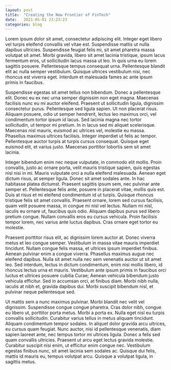 ```yaml
---
layout: post
title:  "Creating the New Frontier of FinTech"
date:   2021-05-01 23:23:23
categories: blog
---
```


Lorem ipsum dolor sit amet, consectetur adipiscing elit. Integer eget libero vel turpis eleifend convallis vel vitae est. Suspendisse mattis ut nulla dapibus ultricies. Suspendisse feugiat felis mi, sit amet pharetra massa volutpat sit amet. Morbi gravida, libero sit amet lacinia tristique, ipsum lacus fermentum eros, ut sollicitudin lacus massa ut leo. In quis urna eu lorem sagittis posuere. Pellentesque tempus consequat urna. Pellentesque blandit elit ac nulla semper vestibulum. Quisque ultrices vestibulum nisi, nec rhoncus est viverra eget. Interdum et malesuada fames ac ante ipsum primis in faucibus.

Suspendisse egestas sit amet tellus non bibendum. Donec a pellentesque elit. Donec eu ex nec urna semper dignissim non eget magna. Maecenas facilisis nunc eu mi auctor eleifend. Praesent ut sollicitudin ligula, dignissim consectetur purus. Pellentesque sed ligula sapien. Ut non placerat risus. Aliquam posuere, odio ut semper hendrerit, lectus leo maximus orci, vel condimentum tortor ipsum id lacus. Sed lacinia magna nec tortor sollicitudin, ut tempor mi pretium. In in lacus sed mi aliquet scelerisque. Maecenas nisl mauris, euismod ac ultrices vel, molestie eu massa. Phasellus maximus ultrices facilisis. Integer imperdiet ut felis ac tempor. Pellentesque auctor turpis at turpis cursus consequat. Quisque eget euismod elit, et varius justo. Maecenas porttitor lobortis sem sit amet lacinia.

Integer bibendum enim nec neque vulputate, in commodo elit mollis. Proin convallis, justo ac ornare porta, velit mauris tristique sapien, quis egestas nisl nisi in mi. Mauris vulputate orci a nulla eleifend malesuada. Aenean eget dictum risus, at semper ligula. Donec sit amet sodales ante. In hac habitasse platea dictumst. Praesent sagittis ipsum sem, nec pulvinar ante semper et. Pellentesque felis ante, posuere in placerat vitae, mollis quis est. Duis at risus et mi eleifend condimentum id ut turpis. Quisque rhoncus tristique felis sit amet convallis. Praesent ornare, lorem sed cursus facilisis, quam velit posuere massa, in congue mi nisl vel lectus. Nullam mi nisl, iaculis eu ornare ut, faucibus quis odio. Aliquam dapibus purus sed libero pretium congue. Nullam convallis eros eu cursus vehicula. Proin facilisis tempor lorem, nec varius ante luctus dapibus. Cras ornare eget tortor eu molestie.

Praesent porttitor risus elit, ac dignissim lorem auctor at. Donec viverra metus et leo congue semper. Vestibulum in massa vitae mauris imperdiet tincidunt. Nullam congue felis massa, et ultrices ipsum imperdiet finibus. Aenean pulvinar enim a congue viverra. Phasellus maximus augue nec eleifend dapibus. Nulla sit amet nulla nec sem venenatis auctor ut sit amet leo. Sed interdum, lectus in dictum condimentum, enim nisi mollis libero, id rhoncus lectus urna et mauris. Vestibulum ante ipsum primis in faucibus orci luctus et ultrices posuere cubilia Curae; Aenean vehicula bibendum justo vehicula efficitur. Sed in accumsan orci, at finibus diam. Morbi nibh nulla, iaculis at nibh et, gravida dapibus dui. Morbi suscipit bibendum nisl, et pulvinar neque pellentesque sed.

Ut mattis sem a nunc maximus pulvinar. Morbi blandit nec velit vel dignissim. Suspendisse congue congue pharetra. Cras dolor nibh, congue eu libero ut, porttitor porta metus. Morbi a porta ex. Nulla eget nisl eu turpis convallis sollicitudin. Curabitur varius tellus in metus aliquam tincidunt. Aliquam condimentum tempor sodales. In aliquet dolor gravida arcu ultrices, eu cursus quam feugiat. Nunc auctor, nisi id pellentesque venenatis, diam sapien laoreet ante, nec tempus tortor mi ultrices ligula. Donec a felis sed quam convallis ultricies. Praesent ut arcu eget lectus gravida molestie. Curabitur suscipit nisi enim, ut efficitur enim congue nec. Vestibulum egestas finibus nunc, sit amet lacinia sem sodales ac. Quisque dui felis, mattis id mauris eu, tempus volutpat arcu. Quisque a volutpat ligula, in sagittis metus.